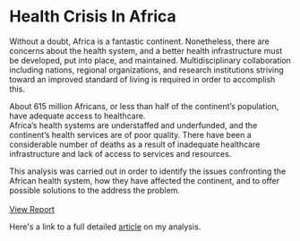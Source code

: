 # Health Crisis In Africa

Without a doubt, Africa is a fantastic continent. Nonetheless, there are concerns about the health system, and a better health infrastructure must be developed, put into place, and maintained. Multidisciplinary collaboration including nations, regional organizations, and research institutions striving toward an improved standard of living is required in order to accomplish this.

About 615 million Africans, or less than half of the continent’s population, have adequate access to healthcare.<br>
Africa’s health systems are understaffed and underfunded, and the continent’s health services are of poor quality. There have been a considerable number of deaths as a result of inadequate healthcare infrastructure and lack of access to services and resources.

This analysis was carried out in order to identify the issues confronting the African health system, how they have affected the continent, and to offer possible solutions to the address the problem.<br>
</br>[View Report](https://drive.google.com/file/d/1kuzCH1xM-ZWxXL7ENgYmR7I6TaaAJQYV/view?usp=drive_link)


Here's a link to a full detailed [article](https://medium.com/@adesanyaabdulazeez/health-crisis-in-africa-6ce1ef83f075) on my analysis.
